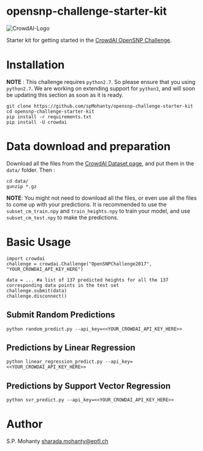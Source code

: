 # opensnp-challenge-starter-kit
![CrowdAI-Logo](https://camo.githubusercontent.com/5b7dd96dce88e193221d0d2e5b07118fc44dc7d4/68747470733a2f2f7777772e63726f776461692e6f72672f6173736574732f63726f776461695f6c6f676f5f736d696c652d653835653532653032663839343933653335356331343539643034303964653835396330613233396637623137376664373337333164636139636266363166622e737667)

Starter kit for getting started in the [CrowdAI OpenSNP Challenge](https://www.crowdai.org/challenges/opensnp-height-prediction).

# Installation
**NOTE** : This challenge requires `python2.7`. So please ensure that you using `python2.7`.
We are working on extending support for `python3`, and will soon be updating this section as soon as it is ready.

```
git clone https://github.com/spMohanty/opensnp-challenge-starter-kit
cd opensnp-challenge-starter-kit
pip install -r requirements.txt
pip install -U crowdai
```

# Data download and preparation
Download all the files from the [CrowdAI Dataset page](https://www.crowdai.org/challenges/opensnp-height-prediction/dataset_files),
and put them in the `data/` folder. Then :
```
cd data/
gunzip *.gz
```

**NOTE**: You might not need to download all the files, or even use all the files to come up with your predictions. It is recommended to use the `subset_cm_train.npy` and `train_heights.npy` to train your model, and use `subset_cm_test.npy` to make the predictions.

# Basic Usage

```
import crowdai
challenge = crowdai.Challenge("OpenSNPChallenge2017", "YOUR_CROWDAI_API_KEY_HERE")

data = ... #a list of 137 predicted heights for all the 137 corresponding data points in the test set
challenge.submit(data)
challenge.disconnect()
```

## Submit Random Predictions
```
python random_predict.py --api_key=<<YOUR_CROWDAI_API_KEY_HERE>>
```

## Predictions by Linear Regression
```
python linear_regression_predict.py --api_key=<<YOUR_CROWDAI_API_KEY_HERE>>
```

## Predictions by Support Vector Regression
```
python svr_predict.py --api_key=<<YOUR_CROWDAI_API_KEY_HERE>>
```

# Author
S.P. Mohanty <sharada.mohanty@epfl.ch>
